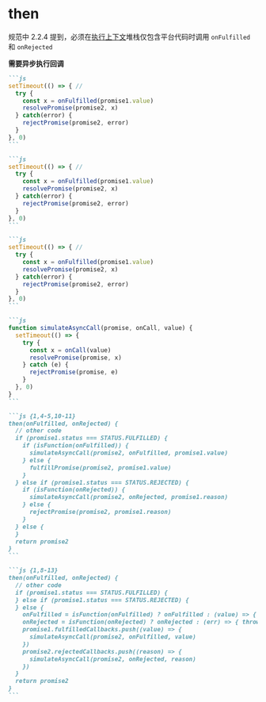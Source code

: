 # then

规范中 2.2.4 提到，必须在[执行上下文](https://es5.github.io/#x10.3)堆栈仅包含平台代码时调用 `onFulfilled` 和 `onRejected`

<div v-click="1">

**需要异步执行回调**

</div>

<div v-click="2">

````md magic-move
```js
setTimeout(() => { // 
  try {
    const x = onFulfilled(promise1.value) 
    resolvePromise(promise2, x)
  } catch(error) {
    rejectPromise(promise2, error)
  }
}, 0)
```

```js
setTimeout(() => { // 
  try {
    const x = onFulfilled(promise1.value) 
    resolvePromise(promise2, x)
  } catch(error) {
    rejectPromise(promise2, error)
  }
}, 0)
```

```js
setTimeout(() => { // 
  try {
    const x = onFulfilled(promise1.value) 
    resolvePromise(promise2, x)
  } catch(error) {
    rejectPromise(promise2, error)
  }
}, 0)
```

```js
function simulateAsyncCall(promise, onCall, value) {
  setTimeout(() => {
    try {
      const x = onCall(value)
      resolvePromise(promise, x)
    } catch (e) {
      rejectPromise(promise, e)
    }
  }, 0)
}
```

```js {1,4-5,10-11}
then(onFulfilled, onRejected) {
  // other code
  if (promise1.status === STATUS.FULFILLED) {
    if (isFunction(onFulfilled)) {
      simulateAsyncCall(promise2, onFulfilled, promise1.value)
    } else {
      fulfillPromise(promise2, promise1.value)
    }
  } else if (promise1.status === STATUS.REJECTED) {
    if (isFunction(onRejected)) {
      simulateAsyncCall(promise2, onRejected, promise1.reason)
    } else {
      rejectPromise(promise2, promise1.reason)
    }
  } else {
  }
  return promise2
}
```

```js {1,8-13}
then(onFulfilled, onRejected) {
  // other code
  if (promise1.status === STATUS.FULFILLED) {
  } else if (promise1.status === STATUS.REJECTED) {
  } else {
    onFulfilled = isFunction(onFulfilled) ? onFulfilled : (value) => { return value }
    onRejected = isFunction(onRejected) ? onRejected : (err) => { throw err }
    promise1.fulfilledCallbacks.push((value) => {
      simulateAsyncCall(promise2, onFulfilled, value)
    })
    promise2.rejectedCallbacks.push((reason) => {
      simulateAsyncCall(promise2, onRejected, reason)
    })
  }
  return promise2
}
```
````

</div>
